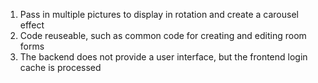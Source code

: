 1. Pass in multiple pictures to display in rotation and create a carousel effect
2. Code reuseable, such as common code for creating and editing room forms
3. The backend does not provide a user interface, but the frontend login cache is processed
